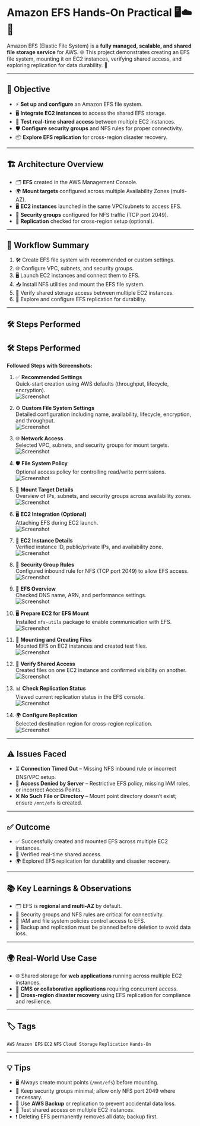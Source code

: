 # Amazon EFS Hands-On Practical 🖥️☁️📂

Amazon EFS (Elastic File System) is a **fully managed, scalable, and shared file storage service** for AWS. 🌐 This project demonstrates creating an EFS file system, mounting it on EC2 instances, verifying shared access, and exploring replication for data durability. 💾

---

## 🎯 Objective
- ⚡ **Set up and configure** an Amazon EFS file system.  
- 🖥️ **Integrate EC2 instances** to access the shared EFS storage.  
- 🔄 **Test real-time shared access** between multiple EC2 instances.  
- 🛡️ **Configure security groups** and NFS rules for proper connectivity.  
- 📦 **Explore EFS replication** for cross-region disaster recovery.  

---

## 🏗 Architecture Overview
- 🗂️ **EFS** created in the AWS Management Console.  
- 🌍 **Mount targets** configured across multiple Availability Zones (multi-AZ).  
- 🖥️ **EC2 instances** launched in the same VPC/subnets to access EFS.  
- 🔐 **Security groups** configured for NFS traffic (TCP port 2049).  
- 🔄 **Replication** checked for cross-region setup (optional).  

---

## 🔄 Workflow Summary
1. 🛠️ Create EFS file system with recommended or custom settings.  
2. 🌐 Configure VPC, subnets, and security groups.  
3. 🖥️ Launch EC2 instances and connect them to EFS.  
4. 📥 Install NFS utilities and mount the EFS file system.  
5. 👀 Verify shared storage access between multiple EC2 instances.  
6. 🔄 Explore and configure EFS replication for durability.

---

## 🛠 Steps Performed
## 🛠 Steps Performed

**Followed Steps with Screenshots:**  

1. ✅ **Recommended Settings**  
   Quick-start creation using AWS defaults (throughput, lifecycle, encryption).  
   ![Screenshot](https://github.com/user-attachments/assets/54421c56-8507-4ac2-942b-3d8aa37e59a7)

2. ⚙️ **Custom File System Settings**  
   Detailed configuration including name, availability, lifecycle, encryption, and throughput.  
   ![Screenshot](https://github.com/user-attachments/assets/6ea801b3-a6a5-40d8-b945-97f8e4c29860)

3. 🌐 **Network Access**  
   Selected VPC, subnets, and security groups for mount targets.  
   ![Screenshot](https://github.com/user-attachments/assets/b1c84045-9171-4b3e-ac7a-11d80ada50db)

4. 🛡️ **File System Policy**  
   Optional access policy for controlling read/write permissions.  
   ![Screenshot](https://github.com/user-attachments/assets/a31dd36b-13ca-46f3-ac18-810654f77498)

5. 📝 **Mount Target Details**  
   Overview of IPs, subnets, and security groups across availability zones.  
   ![Screenshot](https://github.com/user-attachments/assets/d92f400b-b322-4372-8237-05d5568d2836)

6. 🖥️ **EC2 Integration (Optional)**  
   Attaching EFS during EC2 launch.  
   ![Screenshot](https://github.com/user-attachments/assets/4d4b7457-bdd1-4542-804b-5e6f21858caf)

7. 🔎 **EC2 Instance Details**  
   Verified instance ID, public/private IPs, and availability zone.  
   ![Screenshot](https://github.com/user-attachments/assets/fd95da6c-01da-47de-ba7c-157544d062ff)

8. 🔐 **Security Group Rules**  
   Configured inbound rule for NFS (TCP port 2049) to allow EFS access.  
   ![Screenshot](https://github.com/user-attachments/assets/e8335570-ea47-4bb0-b848-6aacea5d95ce)

9. 📄 **EFS Overview**  
   Checked DNS name, ARN, and performance settings.  
   ![Screenshot](https://github.com/user-attachments/assets/eddb83b6-5cfe-4a5f-a9ad-0062b57a078f)

10. 🖥️ **Prepare EC2 for EFS Mount**  
    Installed `nfs-utils` package to enable communication with EFS.  
    ![Screenshot](https://github.com/user-attachments/assets/c3cb516b-bf4f-468d-95b7-4d90362e8a28)

11. 📂 **Mounting and Creating Files**  
    Mounted EFS on EC2 instances and created test files.  
    ![Screenshot](https://github.com/user-attachments/assets/21d4160f-6201-4e8c-893d-d1cc1a722195)

12. 🔄 **Verify Shared Access**  
    Created files on one EC2 instance and confirmed visibility on another.  
    ![Screenshot](https://github.com/user-attachments/assets/d8b850ff-ed0d-46eb-b3a6-baa9836cf713)

13. 📊 **Check Replication Status**  
    Viewed current replication status in the EFS console.  
    ![Screenshot](https://github.com/user-attachments/assets/8f652f81-64c3-42e9-894b-20db2eef0e6c)

14. 🌍 **Configure Replication**  
    Selected destination region for cross-region replication.  
    ![Screenshot](https://github.com/user-attachments/assets/00569f18-48ef-4f51-84e2-26bfcd012678)

---

## ⚠️ Issues Faced
- ⏳ **Connection Timed Out** – Missing NFS inbound rule or incorrect DNS/VPC setup.  
- 🚫 **Access Denied by Server** – Restrictive EFS policy, missing IAM roles, or incorrect Access Points.  
- ❌ **No Such File or Directory** – Mount point directory doesn’t exist; ensure `/mnt/efs` is created.

---

## ✅ Outcome
- ✅ Successfully created and mounted EFS across multiple EC2 instances.  
- 🔄 Verified real-time shared access.  
- 🌍 Explored EFS replication for durability and disaster recovery.

---

## 📚 Key Learnings & Observations
- 🗂️ EFS is **regional and multi-AZ** by default.  
- 🔐 Security groups and NFS rules are critical for connectivity.  
- 📄 IAM and file system policies control access to EFS.  
- 💾 Backup and replication must be planned before deletion to avoid data loss.

---

## 🌍 Real-World Use Case
- 🌐 Shared storage for **web applications** running across multiple EC2 instances.  
- 📝 **CMS or collaborative applications** requiring concurrent access.  
- 🔄 **Cross-region disaster recovery** using EFS replication for compliance and resilience.

---

## 🏷️ Tags
`AWS` `Amazon EFS` `EC2` `NFS` `Cloud Storage` `Replication` `Hands-On`

---

## 💡 Tips
- 🖥️ Always create mount points (`/mnt/efs`) before mounting.  
- 🔐 Keep security groups minimal; allow only NFS port 2049 where necessary.  
- 💾 Use **AWS Backup** or replication to prevent accidental data loss.  
- 👀 Test shared access on multiple EC2 instances.  
- ❗ Deleting EFS permanently removes all data; backup first.
